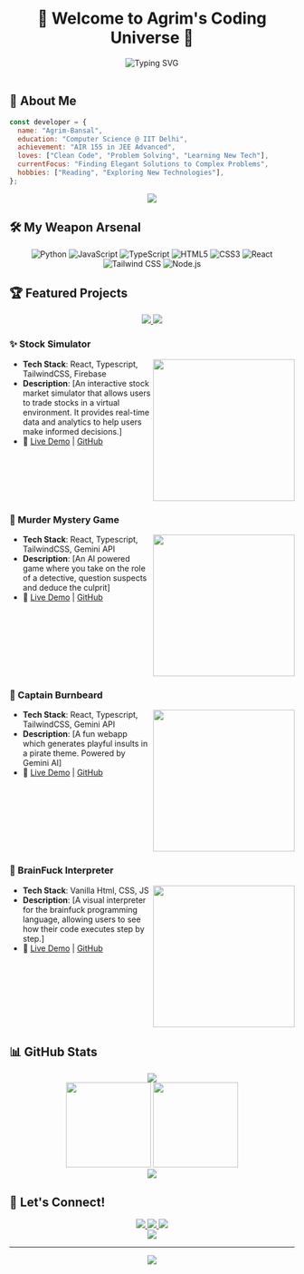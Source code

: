 # <div align="center">🚀 Welcome to Agrim's Coding Universe 🌌</div>

<div align="center">
  <img src="https://readme-typing-svg.herokuapp.com?font=Fira+Code&size=25&duration=3000&pause=1000&color=36BCF7FF&center=true&vCenter=true&width=435&lines=IIT+Delhi+CS+Student;AIR+155+JEE+Advanced;Full-Stack+Developer;Code+Craftsman" alt="Typing SVG" />
</div>

<br>

## 💫 About Me
```javascript
const developer = {
  name: "Agrim-Bansal",
  education: "Computer Science @ IIT Delhi",
  achievement: "AIR 155 in JEE Advanced",
  loves: ["Clean Code", "Problem Solving", "Learning New Tech"],
  currentFocus: "Finding Elegant Solutions to Complex Problems",
  hobbies: ["Reading", "Exploring New Technologies"],
};
```

<div align="center">
  <img src="https://media.giphy.com/media/qgQUggAC3Pfv687qPC/giphy.gif" width="full" />
</div>

## 🛠️ My Weapon Arsenal

<div align="center">
  
  ![Python](https://img.shields.io/badge/-Python-3776AB?style=for-the-badge&logo=python&logoColor=white)
  ![JavaScript](https://img.shields.io/badge/-JavaScript-F7DF1E?style=for-the-badge&logo=javascript&logoColor=black)
  ![TypeScript](https://img.shields.io/badge/-TypeScript-3178C6?style=for-the-badge&logo=typescript&logoColor=white)
  ![HTML5](https://img.shields.io/badge/-HTML5-E34F26?style=for-the-badge&logo=html5&logoColor=white)
  ![CSS3](https://img.shields.io/badge/-CSS3-1572B6?style=for-the-badge&logo=css3&logoColor=white)
  ![React](https://img.shields.io/badge/-React-61DAFB?style=for-the-badge&logo=react&logoColor=black)
  ![Tailwind CSS](https://img.shields.io/badge/-Tailwind_CSS-38B2AC?style=for-the-badge&logo=tailwind-css&logoColor=white)
  ![Node.js](https://img.shields.io/badge/-Node.js-339933?style=for-the-badge&logo=node.js&logoColor=white)
  
</div>

## 🏆 Featured Projects

<div align="center">
  <a href="https://github.com/agrim-bansal/stock-simulator">
    <img src="https://github-readme-stats.vercel.app/api/pin/?username=agrim-bansal&repo=stock-simulator&theme=radical" />
  </a>
  <a href="https://github.com/agrim-bansal/captburnbeard">
    <img src="https://github-readme-stats.vercel.app/api/pin/?username=agrim-bansal&repo=captburnbeard&theme=radical" />
  </a>
</div>

### ✨ Stock Simulator
<img align="right" width="250" src="https://via.placeholder.com/250x150/FF6B6B/FFFFFF?text=Stock+Simulator" />

- **Tech Stack**: React, Typescript, TailwindCSS, Firebase
- **Description**: [An interactive stock market simulator that allows users to trade stocks in a virtual environment. It provides real-time data and analytics to help users make informed decisions.]
- 🔗 [Live Demo](https://stock-simlator.agrimbansal.com) | [GitHub](https://github.com/agrim-bansal/stock-simulator)

<br clear="right"/>

### 🌟 Murder Mystery Game
<img align="right" width="250" src="https://via.placeholder.com/250x150/FF6B6B/FFFFFF?text=Murder+Mystery+Game" />

- **Tech Stack**: React, Typescript, TailwindCSS, Gemini API
- **Description**: [An AI powered game where you take on the role of a detective, question suspects and deduce the culprit]
- 🔗 [Live Demo](can-you-beat-sherlock.vercel.app) | [GitHub](https://github.com/Agrim-Bansal/can-you-beat-sherlock)

<br clear="right"/>

### 🌟 Captain Burnbeard
<img align="right" width="250" src="https://via.placeholder.com/250x150/FF6B6B/FFFFFF?text=Captain+Burnbeard" />

- **Tech Stack**: React, Typescript, TailwindCSS, Gemini API
- **Description**: [A fun webapp which generates playful insults in a pirate theme. Powered by Gemini AI]
- 🔗 [Live Demo](https://capt-burnbeard.vercel.app) | [GitHub](https://github.com/Agrim-Bansal/CaptBurnbeard)

<br clear="right"/>

### 🌟 BrainFuck Interpreter
<img align="right" width="250" src="https://via.placeholder.com/250x150/FF6B6B/FFFFFF?text=Captain+Burnbeard" />

- **Tech Stack**: Vanilla Html, CSS, JS
- **Description**: [A visual interpreter for the brainfuck programming language, allowing users to see how their code executes step by step.]
- 🔗 [Live Demo](https://projects.agrimbansal.com/BrainFuckInterpreter/) | [GitHub](https://github.com/Agrim-Bansal/BrainFuckInterpreter)

<br clear="right"/>

## 📊 GitHub Stats

<div align="center">
  <img src="https://github-profile-trophy.vercel.app/?username=agrim-bansal&theme=radical&row=1&column=6" />
</div>

<div align="center">
  <img height="150em" src="https://github-readme-stats.vercel.app/api?username=agrim-bansal&show_icons=true&theme=tokyonight" />
  <img height="150em" src="https://github-readme-stats.vercel.app/api/top-langs/?username=agrim-bansal&layout=compact&theme=tokyonight" />
</div>

<div align="center">
  <img src="https://github-readme-streak-stats.herokuapp.com/?user=agrim-bansal&theme=tokyonight" />
</div>

## 🤝 Let's Connect!

<div align="center">
  <a href="https://linkedin.com/in/agrim-bansal" target="_blank">
    <img src="https://img.shields.io/badge/LinkedIn-%230077B5.svg?&style=for-the-badge&logo=linkedin&logoColor=white" />
  </a>
  <a href="https://twitter.com/agrim-bansal" target="_blank">
    <img src="https://img.shields.io/badge/Twitter-%231DA1F2.svg?&style=for-the-badge&logo=twitter&logoColor=white" />
  </a>
  <a href="mailto:your.email@gmail.com" target="_blank">
    <img src="https://img.shields.io/badge/Gmail-%23D14836.svg?&style=for-the-badge&logo=gmail&logoColor=white" />
  </a>
</div>

<div align="center">
  <img src="https://komarev.com/ghpvc/?username=agrim-bansal&color=blueviolet&style=for-the-badge" />
</div>

---

<div align="center">
  <img src="https://forthebadge.com/images/badges/built-with-love.svg" />
</div>
